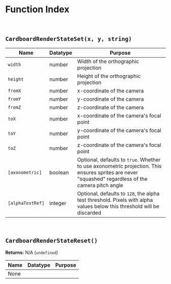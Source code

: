 # Function Index

&nbsp;

## `CardboardRenderStateSet(x, y, string)`

|Name            |Datatype|Purpose                                                                                                                                            |
|----------------|--------|---------------------------------------------------------------------------------------------------------------------------------------------------|
|`width`         |number  |Width of the orthographic projection                                                                                                               |
|`height`        |number  |Height of the orthographic projection                                                                                                              |
|`fromX`         |number  |x-coordinate of the camera                                                                                                                         |
|`fromY`         |number  |y-coordinate of the camera                                                                                                                         |
|`fromZ`         |number  |z-coordinate of the camera                                                                                                                         |
|`toX`           |number  |x-coordinate of the camera's focal point                                                                                                           |
|`toY`           |number  |y-coordinate of the camera's focal point                                                                                                           |
|`toZ`           |number  |z-coordinate of the camera's focal point                                                                                                           |
|`[axonometric]` |boolean |Optional, defaults to `true`. Whether to use axonometric projection. This ensures sprites are never "squashed" regardless of the camera pitch angle|
|`[alphaTestRef]`|integer |Optional, defaults to `128`, the alpha test threshold. Pixels with alpha values below this threshold will be discarded                             |

&nbsp;

## `CardboardRenderStateReset()`

**Returns:** N/A (`undefined`)

|Name|Datatype|Purpose|
|----|--------|-------|
|None|        |       |
